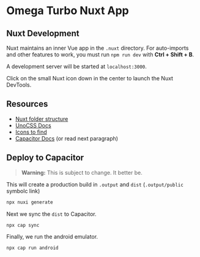 # Omega Turbo Nuxt App

## Nuxt Development

Nuxt maintains an inner Vue app in the `.nuxt` directory. For auto-imports and other features to work, you must run `npm run dev` with **Ctrl + Shift + B**.

A development server will be started at `localhost:3000`.

Click on the small Nuxt icon down in the center to launch the Nuxt DevTools.

## Resources

- [Nuxt folder structure](https://nuxt.com/docs/guide/directory-structure/nuxt)
- [UnoCSS Docs](https://unocss.dev/interactive/)
- [Icons to find](https://icones.netlify.app/collection/fa6-solid)
- [Capacitor Docs](https://ionic.nuxtjs.org/getting-started/#run-on-ios-or-android) (or read next paragraph)

## Deploy to Capacitor

> **Warning:**
> This is subject to change. It better be.

This will create a production build in `.output` and `dist` (`.output/public` symbolc link)

  ```bash
  npx nuxi generate
  ```

Next we sync the `dist` to Capacitor.
  
  ```bash
  npx cap sync
  ```

Finally, we run the android emulator.

  ```bash
  npx cap run android
  ```
